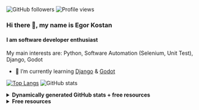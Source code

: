 ![GitHub followers](https://img.shields.io/github/followers/ikostan)
![Profile views](https://gpvc.arturio.dev/ikostan)

### Hi there 👋, my name is Egor Kostan
#### I am software developer enthusiast

My main interests are: Python, Software Automation (Selenium, Unit Test), Django, Godot

- 🌱 I’m currently learning [Django](https://www.djangoproject.com/) & [Godot](https://godotengine.org/)

<!--START_SECTION:waka-->
<!--END_SECTION:waka-->

<!--START_SECTION:activity-->
<!--END_SECTION:activity-->

[![Top Langs](https://github-readme-stats.ikostan.vercel.app/api/top-langs/?username=ikostan&theme=merko&layout=compact)](https://github.com/anuraghazra/github-readme-stats) 
![GitHub stats](https://github-readme-stats.ikostan.vercel.app/api?username=ikostan&show_icons=true&theme=merko&hide=issues) 

<details>
  <summary><b>Dynamically generated GitHub stats + free resources</b></summary>

- [GitHub Readme Stats](https://github.com/anuraghazra/github-readme-stats)
- [GitHub Activity in Readme](https://github.com/jamesgeorge007/github-activity-readme)

</details>

<details>
  <summary><b>Free resources</b></summary>

- [Free SVG icons for popular brands](https://simpleicons.org/)
- [Shields/Badges](https://github.com/badges/shields)

</details>
